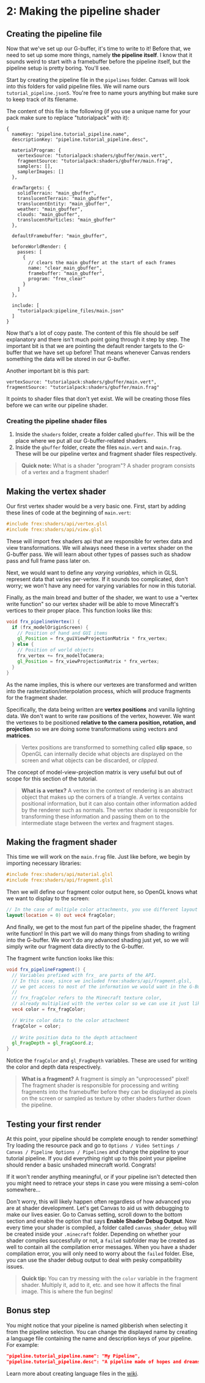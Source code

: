 # 2: Making the pipeline shader

## Creating the pipeline file

Now that we've set up our G-buffer, it's time to write to it! Before that, we need to set up some more things, namely **the pipeline itself**. I know that it sounds weird to start with a framebuffer before the pipeline itself, but the pipeline setup is pretty boring. You'll see.

Start by creating the pipeline file in the `pipelines` folder. Canvas will look into this folders for valid pipeline files. We will name ours `tutorial_pipeline.json5`. You're free to name yours anything but make sure to keep track of its filename.

The content of this file is the following (if you use a unique name for your pack make sure to replace "tutorialpack" with it):
```json5
{
  nameKey: "pipeline.tutorial_pipeline.name",
  descriptionKey: "pipeline.tutorial_pipeline.desc",

  materialProgram: {
    vertexSource: "tutorialpack:shaders/gbuffer/main.vert",
    fragmentSource: "tutorialpack:shaders/gbuffer/main.frag",
    samplers: [],
    samplerImages: []
  },

  drawTargets: {
    solidTerrain: "main_gbuffer",
    translucentTerrain: "main_gbuffer",
    translucentEntity: "main_gbuffer",
    weather: "main_gbuffer",
    clouds: "main_gbuffer",
    translucentParticles: "main_gbuffer"
  },
  
  defaultFramebuffer: "main_gbuffer",
  
  beforeWorldRender: {
    passes: [
      {
        // clears the main gbuffer at the start of each frames
        name: "clear_main_gbuffer",
        framebuffer: "main_gbuffer",
        program: "frex_clear"
      }
    ]
  },

  include: [
    "tutorialpack:pipeline_files/main.json"
  ]
}
```

Now that's a lot of copy paste. The content of this file should be self explanatory and there isn't much point going through it step by step. The important bit is that we are pointing the default render targets to the G-buffer that we have set up before! That means whenever Canvas renders something the data will be stored in our G-buffer.

Another important bit is this part:

```json5
vertexSource: "tutorialpack:shaders/gbuffer/main.vert",
fragmentSource: "tutorialpack:shaders/gbuffer/main.frag"
```

It points to shader files that don't yet exist. We will be creating those files before we can write our pipeline shader.

### Creating the pipeline shader files

1. Inside the `shaders` folder, create a folder called `gbuffer`. This will be the place where we put all our G-buffer-related shaders.
2. Inside the `gbuffer` folder, create the files `main.vert` and `main.frag`. These will be our pipeline vertex and fragment shader files respectively.

> **Quick note:** What is a shader "program"? A shader program consists of a vertex and a fragment shader!

## Making the vertex shader

Our first vertex shader would be a very basic one. First, start by adding these lines of code at the beginning of `main.vert`:

```glsl
#include frex:shaders/api/vertex.glsl
#include frex:shaders/api/view.glsl
```

These will import frex shaders api that are responsible for vertex data and view transformations. We will always need these in a vertex shader on the G-buffer pass. We will learn about other types of passes such as shadow pass and full frame pass later on.

Next, we would want to define any *varying variables*, which in GLSL represent data that varies per-vertex.
If it sounds too complicated, don't worry; we won't have any need for varying variables for now in this tutorial.

Finally, as the main bread and butter of the shader, we want to use a "vertex write function" so our vertex shader will be able to move Minecraft's vertices to their proper place. This function looks like this:

```glsl
void frx_pipelineVertex() {
  if (frx_modelOriginScreen) {
    // Position of hand and GUI items
    gl_Position = frx_guiViewProjectionMatrix * frx_vertex;
  } else {
    // Position of world objects
    frx_vertex += frx_modelToCamera;
    gl_Position = frx_viewProjectionMatrix * frx_vertex;
  }
}
```

As the name implies, this is where our vertexes are transformed and written into the rasterization/interpolation process, which will produce fragments for the fragment shader.

Specifically, the data being written are **vertex positions** and vanilla lighting data. We don't want to write raw positions of the vertex, however. We want the vertexes to be positioned **relative to the camera position, rotation, and projection** so we are doing some transformations using vectors and **matrices**.

> Vertex positions are transformed to something called **clip space**, so OpenGL can internally decide what objects are displayed on the screen and what objects can be discarded, or *clipped*.

The concept of model-view-projection matrix is very useful but out of scope for this section of the tutorial.

> **What is a vertex?** A vertex in the context of rendering is an abstract object that makes up the corners of a triangle. A vertex contains positional information, but it can also contain other information added by the renderer such as normals. The vertex shader is responsible for transforming these information and passing them on to the intermediate stage between the vertex and fragment stages.

## Making the fragment shader

This time we will work on the `main.frag` file. Just like before, we begin by importing necessary libraries:

```glsl
#include frex:shaders/api/material.glsl
#include frex:shaders/api/fragment.glsl
```

Then we will define our fragment color output here, so OpenGL knows what we want to display to the screen:

```glsl
// In the case of multiple color attachments, you use different layout qualifiers.
layout(location = 0) out vec4 fragColor;
```

And finally, we get to the most fun part of the pipeline shader, the fragment write function! In this part we will do many things from shading to writing into the G-buffer. We won't do any advanced shading just yet, so we will simply write our fragment data directly to the G-buffer.

The fragment write function looks like this:
```glsl
void frx_pipelineFragment() {
  // Variables prefixed with frx_ are parts of the API. 
  // In this case, since we included frex:shaders/api/fragment.glsl, 
  // we get access to most of the information we would want in the G-Buffer program.
  //
  // frx_fragColor refers to the Minecraft texture color, 
  // already multiplied with the vertex color so we can use it just like this.
  vec4 color = frx_fragColor;

  // Write color data to the color attachment
  fragColor = color;
  
  // Write position data to the depth attachment
  gl_FragDepth = gl_FragCoord.z;
}
```

Notice the `fragColor` and `gl_FragDepth` variables. These are used for writing the color and depth data respectively.

> **What is a fragment?** A fragment is simply an "unprocessed" pixel! The fragment shader is responsible for processing and writing fragments into the framebuffer before they can be displayed as pixels on the screen or sampled as texture by other shaders further down the pipeline.

## Testing your first render

At this point, your pipeline should be complete enough to render something! Try loading the resource pack and go to `Options / Video Settings / Canvas / Pipeline Options / Pipelines` and change the pipeline to your tutorial pipeline. If you did everything right up to this point your pipeline should render a basic unshaded minecraft world. Congrats!

If it won't render anything meaningful, or if your pipeline isn't detected then you might need to retrace your steps in case you were missing a semi-colon somewhere...

Don't worry, this will likely happen often regardless of how advanced you are at shader development. Let's get Canvas to aid us with debugging to make our lives easier. Go to Canvas setting, scroll down to the bottom section and enable the option that says **Enable Shader Debug Output**. Now every time your shader is compiled, a folder called `canvas_shader_debug` will be created inside your `.minecraft` folder. Depending on whether your shader compiles successfully or not, a `failed` subfolder may be created as well to contain all the compilation error messages. When you have a shader compilation error, you will only need to worry about the `failed` folder. Else, you can use the shader debug output to deal with pesky compatibility issues.

> **Quick tip:** You can try messing with the `color` variable in the fragment shader. Multiply it, add to it, etc. and see how it affects the final image. This is where the fun begins!

## Bonus step

You might notice that your pipeline is named gibberish when selecting it from the pipeline selection. You can change the displayed name by creating a language file containing the name and description keys of your pipeline. For example:
```json
"pipeline.tutorial_pipeline.name": "My Pipeline",
"pipeline.tutorial_pipeline.desc": "A pipeline made of hopes and dreams"
```
Learn more about creating language files in the [wiki](https://minecraft.fandom.com/wiki/Resource_Pack#Language).
